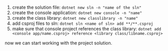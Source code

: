 1. create the solution file: `dotnet new sln -n "name of the sln"`
2. create the console application: `dotnet new console -n "name"`
3. create the class library: `dotnet new classlibrary -n "name"`
4. add csproj files to sln: `dotnet sln <name of sln> add **/**.csproj`
5. make sure that console project references the class library: `dotnet add <console app/name.csproj> reference <library class/libname.csproj>`

now we can start working with the project solution.

